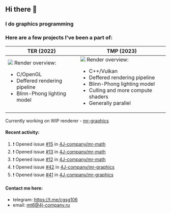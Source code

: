 ## Hi there 👋
### I do graphics programming
### Here are a few projects I've been a part of:  

TER (2022)            |  TMP (2023)
-------------------------|-------------------------
![](images/ter_screenshot_00_upscaled.png) Render overview: <br><ul><li> C/OpenGL <li> Deffered rendering pipeline <li> Blinn-Phong lighting model | ![](images/tmp_screenshot_01_upscaled.png) Render overview: <br><ul><li> C++/Vulkan <li> Deffered rendering pipeline <li> Blinn-Phong lighting model <li> Culling and more compute shaders <li> Generally parallel

Currently working on WIP renderer - [mr-graphics](https://github.com/4J-company/mr-graphics)  

#### Recent activity:
<!--START_SECTION:activity-->
1. ❗ Opened issue [#15](https://github.com/4J-company/mr-math/issues/15) in [4J-company/mr-math](https://github.com/4J-company/mr-math)
2. ❗ Opened issue [#13](https://github.com/4J-company/mr-math/issues/13) in [4J-company/mr-math](https://github.com/4J-company/mr-math)
3. ❗ Opened issue [#12](https://github.com/4J-company/mr-math/issues/12) in [4J-company/mr-math](https://github.com/4J-company/mr-math)
4. ❗ Opened issue [#42](https://github.com/4J-company/mr-graphics/issues/42) in [4J-company/mr-graphics](https://github.com/4J-company/mr-graphics)
5. ❗ Opened issue [#41](https://github.com/4J-company/mr-graphics/issues/41) in [4J-company/mr-graphics](https://github.com/4J-company/mr-graphics)
<!--END_SECTION:activity-->

#### Contact me here:
 - telegram: https://t.me/cgsg106
 - email:    mt6@4j-company.ru
